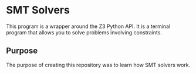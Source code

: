 # SMT Solvers

This program is a wrapper around the Z3 Python API. It is a terminal program that allows you to solve problems involving constraints. 


## Purpose
The purpose of creating this repository was to learn how SMT solvers work.

